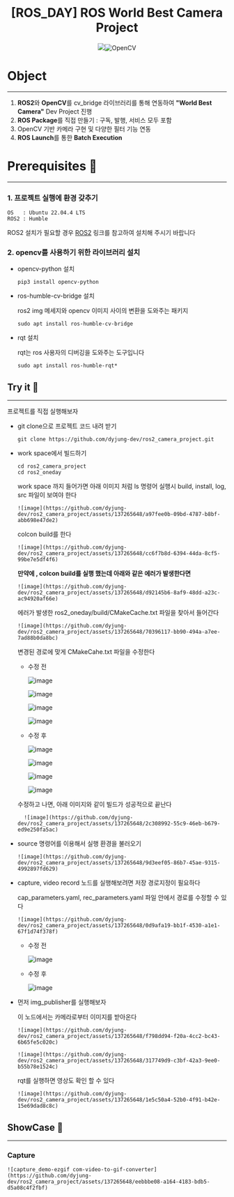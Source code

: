 <div align="center">

# **[ROS_DAY]**  ROS World Best Camera Project
<img src="https://img.shields.io/badge/ROS2-22314E?style=for-the-badge&logo=ros&logoColor=white">![OpenCV](https://img.shields.io/badge/opencv-%23white.svg?style=for-the-badge&logo=opencv&logoColor=white)

</div>

# **Object**
---
1. **ROS2**와 **OpenCV**를 cv_bridge 라이브러리를 통해 연동하여 **"World Best Camera"** Dev Project 진행
2. **ROS Package**를 직접 만들기 : 구독, 발행, 서비스 모두 포함
3. OpenCV 기반 카메라 구현 및 다양한 필터 기능 연동
4. **ROS Launch**를 통한 **Batch Execution**




     
# Prerequisites :bookmark_tabs: 
---


### 1. 프로젝트 실행에 환경 갖추기 

   ```
   OS   : Ubuntu 22.04.4 LTS
   ROS2 : Humble
   ```
   ROS2 설치가 필요할 경우 [ROS2](https://docs.ros.org/en/humble/Installation.html) 링크를 참고하여 설치해 주시기 바랍니다



### 2. opencv를 사용하기 위한 라이브러리 설치
  + opencv-python 설치   
       
     ```
     pip3 install opencv-python
     ```
  + ros-humble-cv-bridge 설치
    
    ros2 img 메세지와 opencv 이미지 사이의 변환을 도와주는 패키지
    ```
    sudo apt install ros-humble-cv-bridge
    ```
  + rqt 설치

    rqt는 ros 사용자의 디버깅을 도와주는 도구입니다

    ```
    sudo apt install ros-humble-rqt*
    ```


    
## Try it :metal:
---
프로젝트를 직접 실행해보자   


 + git clone으로 프로젝트 코드 내려 받기
   
   ```
   git clone https://github.com/dyjung-dev/ros2_camera_project.git
   ```

   
  + work space에서 빌드하기

    ```
    cd ros2_camera_project
    cd ros2_oneday
    ```
    work space 까지 들어가면 아래 이미지 처럼 ls 명령어 실행시 build, install, log, src 파일이 보여야 한다
    
        ![image](https://github.com/dyjung-dev/ros2_camera_project/assets/137265648/a97fee0b-09bd-4787-b8bf-abb698e47de2)

    colcon build를 한다
    
        ![image](https://github.com/dyjung-dev/ros2_camera_project/assets/137265648/cc6f7b8d-6394-44da-8cf5-99be7e5df4f6)



    **만약에 , colcon build를 실행 했는데 아래와 같은 에러가 발생한다면**
    
        ![image](https://github.com/dyjung-dev/ros2_camera_project/assets/137265648/d92145b6-8af9-48dd-a23c-ac94920af66e)

    에러가 발생한 ros2_oneday/build/CMakeCache.txt 파일을 찾아서 들어간다
    
        ![image](https://github.com/dyjung-dev/ros2_camera_project/assets/137265648/70396117-bb90-494a-a7ee-7ad88b0da8bc)

    변경된 경로에 맞게 CMakeCahe.txt 파일을 수정한다



      + 수정 전
   
          ![image](https://github.com/dyjung-dev/ros2_camera_project/assets/137265648/da20f844-c799-41f7-b956-1dd85e5dd77b)

          ![image](https://github.com/dyjung-dev/ros2_camera_project/assets/137265648/0b98a92f-e8b3-47be-8168-4062284d9965)

          ![image](https://github.com/dyjung-dev/ros2_camera_project/assets/137265648/ed056c14-7429-47a5-8257-d1131f6df9a8)

          ![image](https://github.com/dyjung-dev/ros2_camera_project/assets/137265648/cac5b4f3-037d-4910-8113-4ed523aa93a9)




      + 수정 후

          ![image](https://github.com/dyjung-dev/ros2_camera_project/assets/137265648/2255cfd3-cf02-4d50-b24f-b302cb3f00fd)

          ![image](https://github.com/dyjung-dev/ros2_camera_project/assets/137265648/5cc9b77b-fdca-4a65-b5b1-ef9e24721738)

          ![image](https://github.com/dyjung-dev/ros2_camera_project/assets/137265648/42bc5665-7087-42d2-be23-6e63b7b7de1e)

          ![image](https://github.com/dyjung-dev/ros2_camera_project/assets/137265648/7c8d8e56-c3c0-4063-9fb0-61b4d7187314)

        

      수정하고 나면, 아래 이미지와 같이 빌드가 성공적으로 끝난다

    

          ![image](https://github.com/dyjung-dev/ros2_camera_project/assets/137265648/2c308992-55c9-46eb-b679-ed9e250fa5ac)

    

  + source 명령어를 이용해서 실행 환경을 불러오기
   
       
   
        ![image](https://github.com/dyjung-dev/ros2_camera_project/assets/137265648/9d3eef05-86b7-45ae-9315-4992897fd629)

    

  + capture, video record 노드를 실행해보려면 저장 경로지정이 필요하다

      cap_parameters.yaml, rec_parameters.yaml 파일 안에서 경로를 수정할 수 있다
   
       
     
        ![image](https://github.com/dyjung-dev/ros2_camera_project/assets/137265648/0d9afa19-bb1f-4530-a1e1-67f1d74f378f)



      + 수정 전
   
        
        ![image](https://github.com/dyjung-dev/ros2_camera_project/assets/137265648/d1fe0d18-19be-41dd-b0a5-d3ce3580c5e4)

   

      + 수정 후
   
        ![image](https://github.com/dyjung-dev/ros2_camera_project/assets/137265648/665fc36c-66b3-48dd-92e0-deb8b3c75d50)

   

   
  + 먼저 img_publisher를 실행해보자
    
    이 노드에서는 카메라로부터 이미지를 받아온다
    

        ![image](https://github.com/dyjung-dev/ros2_camera_project/assets/137265648/f798dd94-f20a-4cc2-bc43-6b65fe5c020c)

        ![image](https://github.com/dyjung-dev/ros2_camera_project/assets/137265648/317749d9-c3bf-42a3-9ee0-b55b78e1524c)

   

    rqt를 실행하면 영상도 확인 할 수 있다
   
   
        ![image](https://github.com/dyjung-dev/ros2_camera_project/assets/137265648/1e5c50a4-52b0-4f91-b42e-15e69dad8c8c)





## ShowCase :rocket:
---

  ### Capture
  
    ![capture_demo-ezgif com-video-to-gif-converter](https://github.com/dyjung-dev/ros2_camera_project/assets/137265648/eebbbe08-a164-4183-bdb5-d5a08c4f2fbf)
